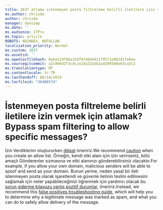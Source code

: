 ```yaml
---
title: 2637 atlama istenmeyen posta filtreleme belirli iletilere izin vermek için?
ms.author: chrisda
author: chrisda
manager: dansimp
ms.date: ''
ms.audience: ITPro
ms.topic: article
ROBOTS: NOINDEX, NOFOLLOW
localization_priority: Normal
ms.custom: 2637
ms.assetid: ''
ms.openlocfilehash: 6a6a119f6ba32df474d44421f0571e882d1fe6ee
ms.sourcegitcommit: a2c866d2f3cdc1e18a33a5b2a4209340e83ca3c2
ms.translationtype: MT
ms.contentlocale: tr-TR
ms.lasthandoff: 08/14/2019
ms.locfileid: "36406574"
---
```

# <a name="bypass-spam-filtering-to-allow-specific-messages"></a><span data-ttu-id="0c44a-102">İstenmeyen posta filtreleme belirli iletilere izin vermek için atlamak?</span><span class="sxs-lookup"><span data-stu-id="0c44a-102">Bypass spam filtering to allow specific messages?</span></span>

<span data-ttu-id="0c44a-103">İzin Verdiklerim oluştururken [dikkat](https://docs.microsoft.com/exchange/troubleshoot/antispam/cautions-against-bypassing-spam-filters) öneririz.</span><span class="sxs-lookup"><span data-stu-id="0c44a-103">We recommend [caution](https://docs.microsoft.com/exchange/troubleshoot/antispam/cautions-against-bypassing-spam-filters) when you create an allow list.</span></span> <span data-ttu-id="0c44a-104">Örneğin, kendi etki alanı için izin verirseniz, kötü amaçlı Gönderenler sızmasına ve etki alanınızı gönderebilirsiniz olacaktır.</span><span class="sxs-lookup"><span data-stu-id="0c44a-104">For example, if you allow your own domain, malicious senders will be able to spoof and send as your domain.</span></span>  <span data-ttu-id="0c44a-105">Bunun yerine, neden yasal bir ileti istenmeyen posta olarak işaretlendi ve güvenle iletinin teslim edilmesini sağlamak için neler yapabileceğinizi öğrenmek için yardımcı olacak bu [sorun giderme kılavuzu yanlış pozitif durumlar](https://docs.microsoft.com/office365/securitycompliance/prevent-email-from-being-marked-as-spam), öneririz.</span><span class="sxs-lookup"><span data-stu-id="0c44a-105">Instead, we recommend this [false positives troubleshooting guide](https://docs.microsoft.com/office365/securitycompliance/prevent-email-from-being-marked-as-spam), which will help you to determine why a legitimate message was marked as spam, and what you can do to safely allow delivery of the message.</span></span>
